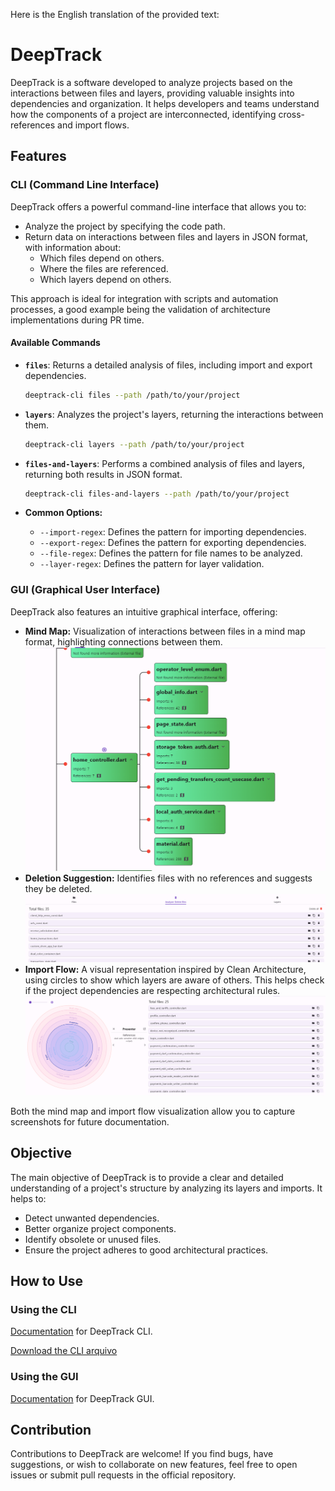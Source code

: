 Here is the English translation of the provided text:

# DeepTrack

DeepTrack is a software developed to analyze projects based on the interactions between files and layers, providing valuable insights into dependencies and organization. It helps developers and teams understand how the components of a project are interconnected, identifying cross-references and import flows.

## Features

### CLI (Command Line Interface)
DeepTrack offers a powerful command-line interface that allows you to:

- Analyze the project by specifying the code path.
- Return data on interactions between files and layers in JSON format, with information about:
  - Which files depend on others.
  - Where the files are referenced.
  - Which layers depend on others.

This approach is ideal for integration with scripts and automation processes, a good example being the validation of architecture implementations during PR time.

#### Available Commands

- **`files`**: Returns a detailed analysis of files, including import and export dependencies.
  ```bash
  deeptrack-cli files --path /path/to/your/project
  ```

- **`layers`**: Analyzes the project's layers, returning the interactions between them.
  ```bash
  deeptrack-cli layers --path /path/to/your/project
  ```

- **`files-and-layers`**: Performs a combined analysis of files and layers, returning both results in JSON format.
  ```bash
  deeptrack-cli files-and-layers --path /path/to/your/project
  ```

- **Common Options:**
  - `--import-regex`: Defines the pattern for importing dependencies.
  - `--export-regex`: Defines the pattern for exporting dependencies.
  - `--file-regex`: Defines the pattern for file names to be analyzed.
  - `--layer-regex`: Defines the pattern for layer validation.

### GUI (Graphical User Interface)
DeepTrack also features an intuitive graphical interface, offering:

- **Mind Map:** Visualization of interactions between files in a mind map format, highlighting connections between them.
   ![Mind Map](assets/mind.png)
- **Deletion Suggestion:** Identifies files with no references and suggests they be deleted.
   ![Import Flow](assets/deleted.png)
- **Import Flow:** A visual representation inspired by Clean Architecture, using circles to show which layers are aware of others. This helps check if the project dependencies are respecting architectural rules.
    ![Import Flow](assets/clean-arch.png)

Both the mind map and import flow visualization allow you to capture screenshots for future documentation.

## Objective

The main objective of DeepTrack is to provide a clear and detailed understanding of a project's structure by analyzing its layers and imports. It helps to:

- Detect unwanted dependencies.
- Better organize project components.
- Identify obsolete or unused files.
- Ensure the project adheres to good architectural practices.

## How to Use

### Using the CLI
  [Documentation](cli/deep_track_cli/README.md) for DeepTrack CLI.
  
  <a href="https://github.com/LucasMatheusDev/DeepTrack/raw/refs/heads/main/cli/deep_track_cli/bin/deep_track_cli.exe"
  download="deep_track_cli.exe">Download the CLI 
  arquivo</a>

### Using the GUI
  [Documentation](gui/deep_track_gui/README.md) for DeepTrack GUI.

## Contribution
Contributions to DeepTrack are welcome! If you find bugs, have suggestions, or wish to collaborate on new features, feel free to open issues or submit pull requests in the official repository.